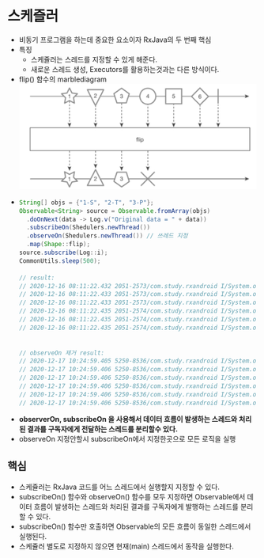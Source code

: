 스케즐러
===
* 비동기 프로그램을 하는데 중요한 요소이자 RxJava의 두 번째 핵심
* 특징
  * 스케쥴러는 스레드를 지정할 수 있게 해준다.
  * 새로운 스레드 생성, Executors를 활용하는것과는 다른 방식이다.
* flip() 함수의 marblediagram
  ![](img/marblediagram_flip.png)
* ```java
  String[] objs = {"1-S", "2-T", "3-P"};
  Observable<String> source = Observable.fromArray(objs)
    .doOnNext(data -> Log.v("Original data = " + data))
    .subscribeOn(Shedulers.newThread())
    .observeOn(Shedulers.newThread()) // 쓰레드 지정
    .map(Shape::flip); 
  source.subscribe(Log::i);
  CommonUtils.sleep(500);
  
  // result:
  // 2020-12-16 08:11:22.432 2051-2573/com.study.rxandroid I/System.out: RxNewThreadScheduler-3 | Original data = 1-S
  // 2020-12-16 08:11:22.433 2051-2573/com.study.rxandroid I/System.out: RxNewThreadScheduler-3 | Original data = 2-T
  // 2020-12-16 08:11:22.433 2051-2573/com.study.rxandroid I/System.out: RxNewThreadScheduler-3 | Original data = 3-P
  // 2020-12-16 08:11:22.435 2051-2574/com.study.rxandroid I/System.out: RxNewThreadScheduler-4 | value = (flipped)1-S
  // 2020-12-16 08:11:22.435 2051-2574/com.study.rxandroid I/System.out: RxNewThreadScheduler-4 | value = (flipped)2-T
  // 2020-12-16 08:11:22.435 2051-2574/com.study.rxandroid I/System.out: RxNewThreadScheduler-4 | value = (flipped)3-P
  
  
  // observeOn 제거 result:
  // 2020-12-17 10:24:59.405 5250-8536/com.study.rxandroid I/System.out: RxNewThreadScheduler-1 | Original data = 1-S
  // 2020-12-17 10:24:59.406 5250-8536/com.study.rxandroid I/System.out: RxNewThreadScheduler-1 | value = (flipped)1-S
  // 2020-12-17 10:24:59.406 5250-8536/com.study.rxandroid I/System.out: RxNewThreadScheduler-1 | Original data = 2-T
  // 2020-12-17 10:24:59.406 5250-8536/com.study.rxandroid I/System.out: RxNewThreadScheduler-1 | value = (flipped)2-T
  // 2020-12-17 10:24:59.406 5250-8536/com.study.rxandroid I/System.out: RxNewThreadScheduler-1 | Original data = 3-P
  // 2020-12-17 10:24:59.406 5250-8536/com.study.rxandroid I/System.out: RxNewThreadScheduler-1 | value = (flipped)3-P
  
* **observerOn, subscribeOn 을 사용해서 데이터 흐름이 발생하는 스레드와 처리된 결과를 구독자에게 전달하는 스레드를 분리할수 있다.**
* observeOn 지정안할시 subscribeOn에서 지정한곳으로 모든 로직을 실행

핵심
---
* 스케쥴러는 RxJava 코드를 어느 스레드에서 실행할지 지정할 수 있다.
* subscribeOn() 함수와 observeOn() 함수를 모두 지정하면 Observable에서 데이터 흐름이 발생하는 스레드와 처리된 결과를 구독자에게 발행하는 스레드를 분리할 수 있다.
* subscribeOn() 함수만 호출하면 Observable의 모든 흐름이 동일한 스레드에서 실행된다.
* 스케쥴러 별도로 지정하지 않으면 현재(main) 스레드에서 동작을 실행한다.
